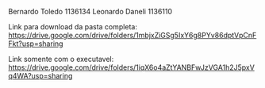 Bernardo Toledo 1136134
Leonardo Daneli 1136110

Link para download da pasta completa: https://drive.google.com/drive/folders/1mbjxZiGSg5IxY6g8PYv86dptVpCnFFkt?usp=sharing

Link somente com o executavel: https://drive.google.com/drive/folders/1iqX6o4aZtYANBFwJzVGA1h2J5pxVq4WA?usp=sharing
